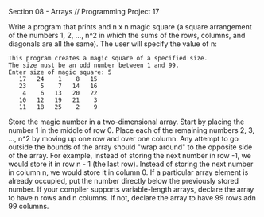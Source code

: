 Section 08 - Arrays // Programming Project 17

Write a program that prints and n x n magic square (a square arrangement of the numbers 1, 2, ..., n^2 in which the sums of the rows, columns, and diagonals are all the same). The user will specify the value of n:
```
This program creates a magic square of a specified size.
The size must be an odd number between 1 and 99.
Enter size of magic square: 5
   17   24    1    8   15
   23    5    7   14   16
    4    6   13   20   22
   10   12   19   21    3
   11   18   25    2    9  
```
Store the magic number in a two-dimensional array. Start by placing the number 1 in the middle of row 0. Place each of the remaining numbers 2, 3, ..., n^2 by moving up one row and over one column. Any attempt to go outside the bounds of the array should "wrap around" to the opposite side of the array. For example, instead of storing the next number in row -1, we would store it in row n - 1 (the last row). Instead of storing the next number in column n, we would store it in column 0. If a particular array element is already occupied, put the number directly below the previously stored number. If your compiler supports variable-length arrays, declare the array to have n rows and n columns. If not, declare the array to have 99 rows adn 99 columns.